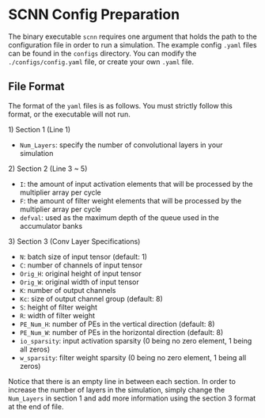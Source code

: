 # SCNN Config Preparation

The binary executable ``scnn`` requires one argument that holds the path to the configuration file in order to run a simulation. The example config ``.yaml`` files can be found in the ``configs`` directory. You can modify the ``./configs/config.yaml`` file, or create your own ``.yaml`` file. 

## File Format

The format of the ``yaml`` files is as follows. You must strictly follow this format, or the executable will not run.

1\) Section 1 (Line 1)
* ``Num_Layers``: specify the number of convolutional layers in your simulation

2\) Section 2 (Line 3 ~ 5)
* ``I``: the amount of input activation elements that will be processed by the multiplier array per cycle
* ``F``: the amount of filter weight elements that will be processed by the multiplier array per cycle
* ``defval``: used as the maximum depth of the queue used in the accumulator banks

3\) Section 3 (Conv Layer Specifications)
* ``N``: batch size of input tensor (default: 1)
* ``C``: number of channels of input tensor
* ``Orig_H``: original height of input tensor
* ``Orig_W``: original width of input tensor
* ``K``: number of output channels
* ``Kc``: size of output channel group (default: 8)
* ``S``: height of filter weight
* ``R``: width of filter weight
* ``PE_Num_H``: number of PEs in the vertical direction (default: 8)
* ``PE_Num_W``: number of PEs in the horizontal direction (default: 8)
* ``io_sparsity``: input activation sparsity (0 being no zero element, 1 being all zeros)
* ``w_sparsity``: filter weight sparsity (0 being no zero element, 1 being all zeros)

Notice that there is an empty line in between each section. In order to increase the number of layers in the simulation, simply change the ``Num_Layers`` in section 1 and add more information using the section 3 format at the end of file. 

